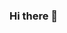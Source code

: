 ### Hi there 👋

<!--
**For2Oh/For2Oh** is a ✨ _special_ ✨ repository because its `README.md` (this file) appears on your GitHub profile.

Here are some ideas to get you started:

- 🔭 I’m currently working on ...creating and developing. A new way to buy and sell ALL THINGS. 
- 🌱 I’m currently learning ...How to do this!!!!
- 👯 I’m looking to collaborate on ...Thoughts and new ideas about Cryptosystem use. In a marketplace setting
- 🤔 I’m looking for help with ...coding. Basics. And insight about block chain creation! And success.
- 💬 Ask me about ...Anything you want or need help with. I can do that.
- 📫 How to reach me: ...for2oh.com
- 😄 Pronouns: ...We. Ours. 
- ⚡ Fun fact: ...I went to NYC, London, Helsinki, and Moscow. In one "Day". "Longest shortest day EVER!"
-->
